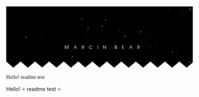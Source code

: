 ![vs_error](banner1.gif "anim")


<p style="font-family:Avant Garde";> Hello! readme test</p>  

Hello! ⭐ readme test ⭐
